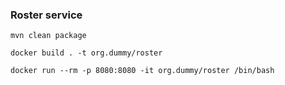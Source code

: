 ### Roster service ###

```mvn clean package```

```docker build . -t org.dummy/roster```

```docker run --rm -p 8080:8080 -it org.dummy/roster /bin/bash```
